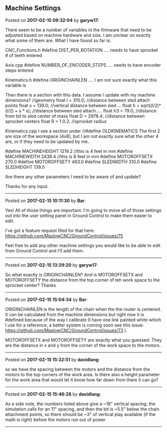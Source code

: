 ## Machine Settings
Posted on **2017-02-15 09:32:04** by **garyw17**:

There seem to be a number of variables in the firmware that need to be adjusted based on machine hardware and size.  I am unclear on exactly what some of them are.  What I have found so far is:

CNC_Functions.h
  #define DIST_PER_ROTATION      .... needs to have sprocket # of teeth entered

Axis.cpp
  #define NUMBER_OF_ENCODER_STEPS  .... needs to have encoder steps entered

Kinematics.h
  #define ORIGINCHAINLEN    .... I am not sure exactly what this variable is 

Then there is a section with this data.  I assume I update with my machine dimensions?
            //geometry
            float l = 310.0;                               //distance between sled attach points
            float s = 139.0;                               //vertical distance between sled ...
            float h = sqrt((l/2)*(l/2) + s * s);           //distance between sled attach.....
            float h3 = 79.0;                               //distance from bit to sled center of mass
            float D = 2978.4;                             //distance between sprocket centers
            float R = 1 0.2;                                //sprocket radius

Kinematics.cpp
I see a section under //#define OLDKINEMATICS
The first 2 are size of the workspace (4x8), but I am not exactly sure what the other 4 are, or if they need to be updated by me..

#define MACHINEHEIGHT    1219.2 //this is 4 feet in mm
#define MACHINEWIDTH     2438.4 //this is 8 feet in mm
#define MOTOROFFSETX     270.0
#define MOTOROFFSETY     463.0
#define SLEDWIDTH        310.0
#define SLEDHEIGHT       139.0

Are there any other parameters I need to be aware of and update?

Thanks for any input.

---

Posted on **2017-02-15 10:11:30** by **Bar**:

Yes! All of those things are important. I'm going to move all of those settings out into the user setting panel in Ground Control to make them easier to edit. 

I've got a feature request filed for that here: https://github.com/MaslowCNC/GroundControl/issues/75

Feel free to add any other machine settings you would like to be able to edit from Ground Control and I'll add them.

---

Posted on **2017-02-15 13:29:20** by **garyw17**:

So what exactly is ORIGINCHAINLEN?  And is MOTOROFFSETX and MOTOROFFSETY the distance from the top corner of teh work space to the sprocket center?
Thanks

---

Posted on **2017-02-15 15:04:34** by **Bar**:

ORIGINCHAINLEN is the length of the chain when the the router is centered. It can be calculated from the machine dimensions but right now it is #defined because of the way I calibrate (I have one link painted white which I use for a reference, a better system is coming soon see this issue: https://github.com/MaslowCNC/GroundControl/issues/73 ).

MOTOROFFSETX and MOTOROFFSETY are exactly what you guessed. They are the distance in x and y from the corner of the work space to the motors.

---

Posted on **2017-02-15 15:32:51** by **davidlang**:

so we have the spacing between the motors and the distance from the motors to the top corners of the work area. Is there also a height parameter for the work area that would let it know how far down from there it can go?

---

Posted on **2017-02-15 15:46:28** by **davidlang**:

As a side note, the numbers listed above give a ~18" vertical spacing. the simulation calls for an 11" spacing, and then the bit is ~5.5" below the chain attachment points, so there should be ~3" of vertical play available (if the math is right) before the motors run out of power

---

